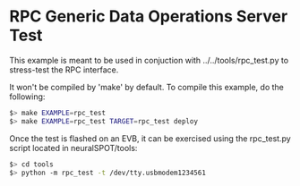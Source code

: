 # RPC Generic Data Operations Server Test
This example is meant to be used in conjuction with ../../tools/rpc_test.py to stress-test the RPC interface.

It won't be compiled by 'make' by default. To compile this example, do the following:

```bash
$> make EXAMPLE=rpc_test
$> make EXAMPLE=rpc_test TARGET=rpc_test deploy
```

Once the test is flashed on an EVB, it can be exercised using the rpc_test.py script located in neuralSPOT/tools:

```bash
$> cd tools
$> python -m rpc_test -t /dev/tty.usbmodem1234561
```
